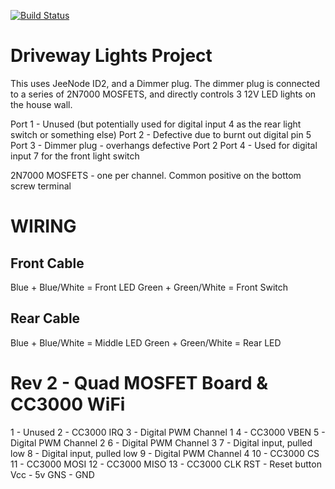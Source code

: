 [![Build Status](https://travis-ci.org/kylegordon/DrivewayLights.png?branch=master)](https://travis-ci.org/kylegordon/DrivewayLights)

Driveway Lights Project
=======================

This uses JeeNode ID2, and a Dimmer plug. The dimmer plug is connected to a series of 2N7000 MOSFETS, and directly controls 3 12V LED lights on the house wall.

Port 1 - Unused (but potentially used for digital input 4 as the rear light switch or something else)
Port 2 - Defective due to burnt out digital pin 5
Port 3 - Dimmer plug - overhangs defective Port 2
Port 4 - Used for digital input 7 for the front light switch

2N7000 MOSFETS - one per channel. Common positive on the bottom screw terminal

WIRING
======

Front Cable
-----------
Blue + Blue/White = Front LED
Green + Green/White = Front Switch

Rear Cable
----------
Blue + Blue/White = Middle LED
Green + Green/White = Rear LED


Rev 2 - Quad MOSFET Board & CC3000 WiFi
=======================================

1 - Unused
2 - CC3000 IRQ
3 - Digital PWM Channel 1
4 - CC3000 VBEN
5 - Digital PWM Channel 2
6 - Digital PWM Channel 3
7 - Digital input, pulled low
8 - Digital input, pulled low
9 - Digital PWM Channel 4
10 - CC3000 CS
11 - CC3000 MOSI
12 - CC3000 MISO
13 - CC3000 CLK
RST - Reset button
Vcc - 5v
GNS - GND
